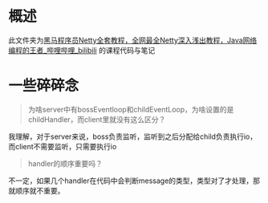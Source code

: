 # 概述

此文件夹为[黑马程序员Netty全套教程，全网最全Netty深入浅出教程，Java网络编程的王者_哔哩哔哩_bilibili](https://www.bilibili.com/video/BV1py4y1E7oA?p=4&spm_id_from=pageDriver) 的课程代码与笔记



# 一些碎碎念

> 为啥server中有bossEventloop和childEventLoop，为啥设置的是childHandler，而client里就没有这么区分？

我理解，对于server来说，boss负责监听，监听到之后分配给child负责执行io，而client不需要监听，只需要执行io


> handler的顺序重要吗？

不一定，如果几个handler在代码中会判断message的类型，类型对了才处理，那就顺序就不重要。